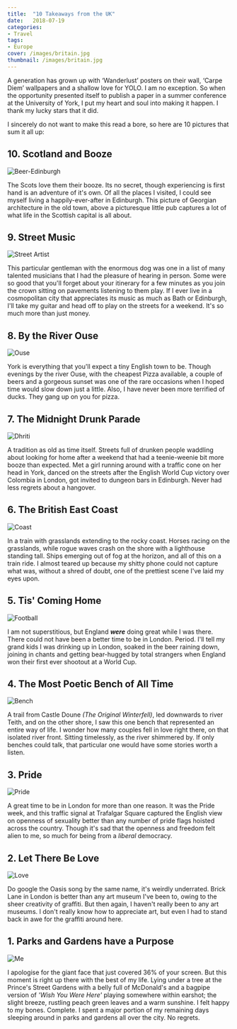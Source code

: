 ```yaml
---
title:  "10 Takeaways from the UK"
date:   2018-07-19
categories:
- Travel
tags:
- Europe
cover: /images/britain.jpg
thumbnail: /images/britain.jpg
---
```


A generation has grown up with ‘Wanderlust’ posters on their wall, ‘Carpe Diem’ wallpapers and a shallow love for YOLO. I am no exception. So when the opportunity presented itself to publish a paper in a summer conference at the University of York, I put my heart and soul into making it happen. I thank my lucky stars that it did.

I sincerely do not want to make this read a bore, so here are 10 pictures that sum it all up:

<!--more-->

## 10. Scotland and Booze
![Beer-Edinburgh](/images/trip/10.jpg)

The Scots love them their booze. Its no secret, though experiencing is first hand is an adventure of it's own. Of all the places I visited, I could see myself living a happily-ever-after in Edinburgh. This picture of Georgian architecture in the old town, above a picturesque little pub captures a lot of what life in the Scottish capital is all about. 

## 9. Street Music
![Street Artist](/images/trip/9.jpg)

This particular gentleman with the enormous dog was one in a list of many talented musicians that I had the pleasure of hearing in person. Some were so good that you'll forget about your itinerary for a few minutes as you join the crown sitting on pavements listening to them play. If I ever live in a cosmopolitan city that appreciates its music as much as Bath or Edinburgh, I'll take my guitar and head off to play on the streets for a weekend. It's so much more than just money.

## 8. By the River Ouse
![Ouse](/images/trip/8.jpg)

York is everything that you'll expect a tiny English town to be. Though evenings by the river Ouse, with the cheapest Pizza available, a couple of beers and a gorgeous sunset was one of the rare occasions when I hoped time would slow down just a little. Also, I have never been more terrified of ducks. They gang up on you for pizza.

## 7. The Midnight Drunk Parade
![Dhriti](/images/trip/7.jpg)

A tradition as old as time itself. Streets full of drunken people waddling about looking for home after a weekend that had a teenie-weenie bit more booze than expected. Met a girl running around with a traffic cone on her head in York, danced on the streets after the English World Cup victory over Colombia in London, got invited to dungeon bars in Edinburgh. Never had less regrets about a hangover.

## 6. The British East Coast
![Coast](/images/trip/6.jpg)

In a train with grasslands extending to the rocky coast. Horses racing on the grasslands, while rogue waves crash on the shore with a lighthouse standing tall. Ships emerging out of fog at the horizon, and all of this on a train ride. I almost teared up because my shitty phone could not capture what was, without a shred of doubt, one of the prettiest scene I've laid my eyes upon.

## 5. Tis' Coming Home
![Football](/images/trip/5.jpg)

I am not superstitious, but England ***were*** doing great while I was there. There could not have been a better time to be in London. Period. I'll tell my grand kids I was drinking up in London, soaked in the beer raining down, joining in chants and getting bear-hugged by total strangers when England won their first ever shootout at a World Cup. 

## 4. The Most Poetic Bench of All Time
![Bench](/images/trip/4.jpg)

A trail from Castle Doune *(The Original Winterfell)*, led downwards to river Teith, and on the other shore, I saw this one bench that represented an entire way of life. I wonder how many couples fell in love right there, on that isolated river front. Sitting timelessly, as the river shimmered by. If only benches could talk, that particular one would have some stories worth a listen.

## 3. Pride
![Pride](/images/trip/3.jpg)

A great time to be in London for more than one reason. It was the Pride week, and this traffic signal at Trafalgar Square captured the English view on openness of sexuality better than any number of pride flags hoisted across the country. Though it's sad that the openness and freedom felt alien to me, so much for being from a *liberal* democracy. 

## 2. Let There Be Love
![Love](/images/trip/2.jpg)

Do google the Oasis song by the same name, it's weirdly underrated. Brick Lane in London is better than any art museum I've been to, owing to the sheer creativity of graffiti. But then again, I haven't really been to any art museums. I don't really know how to appreciate art, but even I had to stand back in awe for the graffiti around here.

## 1. Parks and Gardens have a Purpose
![Me](/images/trip/1.jpg)

I apologise for the giant face that just covered 36% of your screen. But this moment is right up there with the best of my life. Lying under a tree at the Prince's Street Gardens with a belly full of McDonald's and a bagpipe version of *'Wish You Were Here'* playing somewhere within earshot; the slight breeze, rustling peach green leaves and a warm sunshine. I felt happy to my bones. Complete. I spent a major portion of my remaining days sleeping around in parks and gardens all over the city. No regrets.

